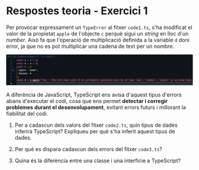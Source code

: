 # Respostes teoria - Exercici 1  

Per provocar expressament un `TypeError` al fitxer `code1.ts`, s'ha modificat el valor de la propietat `apple` de l'objecte `c` perquè sigui un *string* en lloc d'un *number*. Això fa que l'operació de multiplicació definida a la variable `d` doni error, ja que no es pot multiplicar una cadena de text per un nombre.

![TypeError provocat](image.png)

A diferència de JavaScript, TypeScript ens avisa d'aquest tipus d'errors abans d'executar el codi, cosa que ens permet **detectar i corregir problemes durant el desenvolupament**, evitant errors futurs i millorant la fiabilitat del codi.



1. Per a cadascun dels valors del fitxer `code2.ts`, quin tipus de dades inferirà TypeScript? Expliqueu per què s'ha inferit aquest tipus de dades.


2. Per què es dispara cadascun dels errors del fitxer `code3.ts`?


3. Quina és la diferència entre una classe i una interfície a TypeScript?